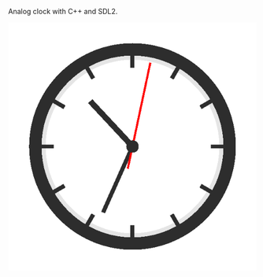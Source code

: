 Analog clock with C++ and SDL2.

<p align="center">
  <img src="icon.bmp" alt="Analog Clock Preview">
</p>
